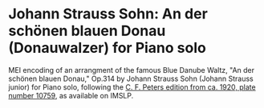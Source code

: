 # Johann Strauss Sohn: An der schönen blauen Donau (Donauwalzer) for Piano solo

MEI encoding of an arrangment of the famous Blue Danube Waltz, "An der schönen blauen Donau," Op.314 by Johann Strauss Sohn (Johann Strauss junior) for Piano solo, following the [C. F. Peters edition from ca. 1920, plate number 10759](https://imslp.org/wiki/Special:ReverseLookup/77157), as available on IMSLP.
